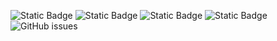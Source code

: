 ![Static Badge](https://img.shields.io/badge/blacklists-60-000000) ![Static Badge](https://img.shields.io/badge/blacklisted-2898492-cc0000) ![Static Badge](https://img.shields.io/badge/whitelisted-2242-00CC00) ![Static Badge](https://img.shields.io/badge/streaming_blacklist-28106-000000) ![GitHub issues](https://img.shields.io/github/issues/fabriziosalmi/blacklists)
